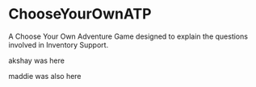 # ChooseYourOwnATP
A Choose Your Own Adventure Game designed to explain the questions involved in Inventory Support.

akshay was here

maddie was also here
